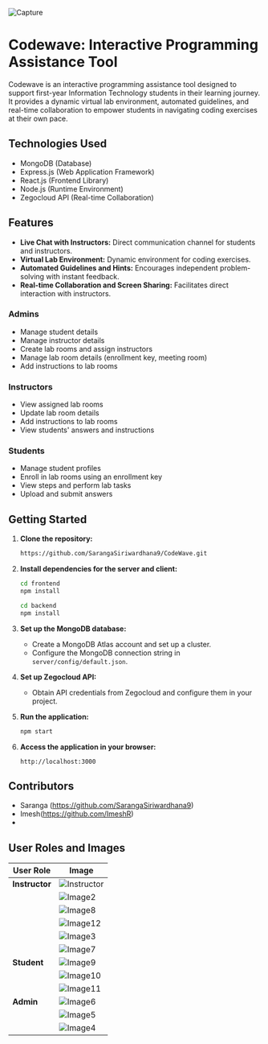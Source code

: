 
![Capture](https://github.com/SarangaSiriwardhana9/CodeWave/assets/99233703/f57e238c-9340-4c22-b82a-578e28c6d8dc)


# Codewave: Interactive Programming Assistance Tool

Codewave is an interactive programming assistance tool designed to support first-year Information Technology students in their learning journey. It provides a dynamic virtual lab environment, automated guidelines, and real-time collaboration to empower students in navigating coding exercises at their own pace.

## Technologies Used

- MongoDB (Database)
- Express.js (Web Application Framework)
- React.js (Frontend Library)
- Node.js (Runtime Environment)
- Zegocloud API (Real-time Collaboration)

## Features

- **Live Chat with Instructors:** Direct communication channel for students and instructors.
- **Virtual Lab Environment:** Dynamic environment for coding exercises.
- **Automated Guidelines and Hints:** Encourages independent problem-solving with instant feedback.
- **Real-time Collaboration and Screen Sharing:** Facilitates direct interaction with instructors.

### Admins

- Manage student details
- Manage instructor details
- Create lab rooms and assign instructors
- Manage lab room details (enrollment key, meeting room)
- Add instructions to lab rooms

### Instructors

- View assigned lab rooms
- Update lab room details
- Add instructions to lab rooms
- View students' answers and instructions

### Students

- Manage student profiles
- Enroll in lab rooms using an enrollment key
- View steps and perform lab tasks
- Upload and submit answers

## Getting Started

1. **Clone the repository:**

    ```bash
    https://github.com/SarangaSiriwardhana9/CodeWave.git
    ```

2. **Install dependencies for the server and client:**

    ```bash
    cd frontend
    npm install
    
    cd backend
    npm install
    ```

3. **Set up the MongoDB database:**

    - Create a MongoDB Atlas account and set up a cluster.
    - Configure the MongoDB connection string in `server/config/default.json`.

4. **Set up Zegocloud API:**

    - Obtain API credentials from Zegocloud and configure them in your project.

5. **Run the application:**

    ```bash
    npm start
    ```

6. **Access the application in your browser:**

    ```
    http://localhost:3000
    ```


## Contributors

- Saranga (https://github.com/SarangaSiriwardhana9) 
- Imesh(https://github.com/ImeshR)
- 
 
## User Roles and Images

| User Role | Image |
| --- | --- |
| **Instructor** | ![Instructor](https://github.com/SarangaSiriwardhana9/CodeWave/assets/99233703/62976afa-f859-4353-9fb8-cf42e275a9b7) |
| | ![Image2](https://github.com/SarangaSiriwardhana9/CodeWave/assets/99233703/d5d71800-e7cf-48ef-a3d6-1cefddca43bb) |
| | ![Image8](https://github.com/SarangaSiriwardhana9/CodeWave/assets/99233703/6d1c65ce-daa3-47ff-8baa-f8b2df2ce922) |
| | ![Image12](https://github.com/SarangaSiriwardhana9/CodeWave/assets/99233703/09af0700-1a93-4398-baad-b57e317023c7) |
| | ![Image3](https://github.com/SarangaSiriwardhana9/CodeWave/assets/99233703/dce64f1e-5be0-4851-be4c-44e71737a690) |
| | ![Image7](https://github.com/SarangaSiriwardhana9/CodeWave/assets/99233703/5099c5dc-3cf5-464b-85fe-917e9c83d364) |
| **Student** | ![Image9](https://github.com/SarangaSiriwardhana9/CodeWave/assets/99233703/16683687-601a-4d24-a418-44458abc2cfa) |
| | ![Image10](https://github.com/SarangaSiriwardhana9/CodeWave/assets/99233703/40acc07f-b582-4333-a40c-205254337805) |
| | ![Image11](https://github.com/SarangaSiriwardhana9/CodeWave/assets/99233703/87eb404b-fb75-4d3d-b662-ad95aaaf98e0) |
| **Admin** | ![Image6](https://github.com/SarangaSiriwardhana9/CodeWave/assets/99233703/7da81b25-7041-4397-9e10-6248b035e4d8) |
| | ![Image5](https://github.com/SarangaSiriwardhana9/CodeWave/assets/99233703/dcef6ee6-e103-47b1-9f57-dcc17d6e9cac) |
| | ![Image4](https://github.com/SarangaSiriwardhana9/CodeWave/assets/99233703/25ab7a0a-c488-4ce9-ab26-be96db87ed0a) |

